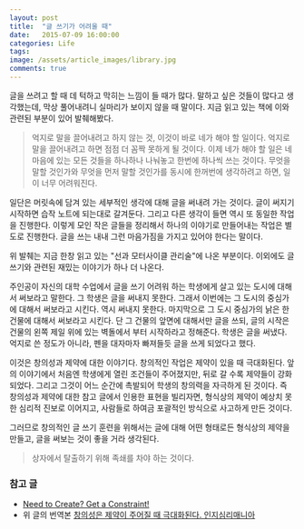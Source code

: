 ```yaml
---
layout: post
title:  "글 쓰기가 어려울 때"
date:   2015-07-09 16:00:00
categories: Life
tags: 
image: /assets/article_images/library.jpg
comments: true
---
```

글을 쓰려고 할 때 데 턱하고 막히는 느낌이 들 때가 많다. 말하고 싶은 것들이 많다고 생각했는데, 막상 풀어내려니 실마리가 보이지 않을 때 말이다.  지금 읽고 있는 책에 이와 관련된 부분이 있어 발췌해봤다.

> 억지로 말을 끌어내려고 하지 않는 것, 이것이 바로 네가 해야 할 일이다. 억지로 말을 끌어내려고 하면 점점 더 꼼짝 못하게 될 것이다. 이제 네가 해야 할 일은 네 마음에 있는 모든 것들을 하나하나 나눠놓고 한번에 하나씩 쓰는 것이다. 무엇을 말할 것인가와 무엇을 먼저 말할 것인가를 동시에 한꺼번에 생각하려고 하면, 일이 너무 어려워진다.

일단은 머릿속에 담겨 있는 세부적인 생각에 대해 글을 써내려 가는 것이다. 글이 써지기 시작하면 습작 노트에 되는대로 갈겨둔다. 그리고 다른 생각이 들면 역시 또 동일한 작업을 진행한다. 이렇게 모인 작은 글들을 정리해서 하나의 이야기로 만들어내는 작업은 별도로 진행한다. 글을 쓰는 내내 그런 마음가짐을 가지고 있어야 한다는 말이다.

위 발췌는 지금 한창 읽고 있는 "선과 모터사이클 관리술"에 나온 부분이다. 이외에도 글쓰기와 관련된 재밌는 이야기가 하나 더 나온다.

주인공이 자신의 대학 수업에서 글을 쓰기 어려워 하는 학생에게 살고 있는 도시에 대해서 써보라고 말한다. 그 학생은 글을 써내지 못한다. 그래서 이번에는 그 도시의 중심가에 대해서 써보라고 시킨다. 역시 써내지 못한다. 마지막으로 그 도시 중심가의 낡은 한 건물에 대해서 써보라고 시킨다. 단 그 건물의 앞면에 대해서만 글을 쓰되, 글의 시작은 건물의 왼쪽 제일 위에 있는 벽돌에서 부터 시작하라고 정해준다. 학생은 글을 써냈다. 억지로 쓴 정도가 아니라, 펜을 대자마자 빠져들듯 글을 쓰게 되었다고 했다.

이것은 창의성과 제약에 대한 이야기다. 창의적인 작업은 제약이 있을 때 극대화된다. 앞의 이야기에서 처음엔 학생에게 열린 조건들이 주어졌지만, 뒤로 갈 수록 제약들이 강화되었다. 그리고 그것이 어느 순간에 촉발되어 학생의 창의력을 자극하게 된 것이다. 즉 창의성과 제약에 대한 참고 글에서 인용한 표현을 빌리자면, 형식상의 제약이 예상치 못한 심리적 진보로 이어지고, 사람들로 하여금 포괄적인 방식으로 사고하게 만든 것이다.

그러므로 창의적인 글 쓰기 훈련을 위해서는 글에 대해 어떤 형태로든 형식상의 제약을 만들고, 글을 써보는 것이 좋을 거라 생각된다.


> 상자에서 탈출하기 위해 족쇄를 차야 하는 것이다.

### 참고 글

* [Need to Create? Get a Constraint!](http://www.wired.com/2011/11/need-to-create-get-a-constraint/)
* 위 글의 번역본 [창의성은 제약이 주어질 때 극대화된다.  인지심리매니아](http://cogpsymania.tistory.com/entry/%EC%B0%BD%EC%9D%98%EC%84%B1%EC%9D%80-%EC%A0%9C%EC%95%BD%EC%9D%B4-%EC%A3%BC%EC%96%B4%EC%A7%88-%EB%95%8C-%EA%B7%B9%EB%8C%80%ED%99%94%EB%90%9C%EB%8B%A4) 
